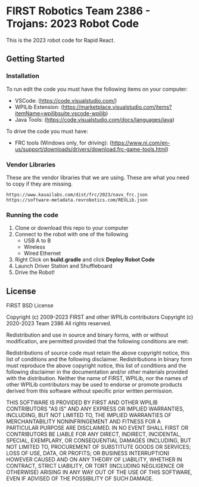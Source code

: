 # FIRST Robotics Team 2386 - Trojans: 2023 Robot Code

This is the 2023 robot code for Rapid React.

## Getting Started

### Installation

To run edit the code you must have the following items on your computer:
* VSCode: (https://code.visualstudio.com/)
* WPILib Extension: (https://marketplace.visualstudio.com/items?itemName=wpilibsuite.vscode-wpilib)
* Java Tools: (https://code.visualstudio.com/docs/languages/java)

To drive the code you must have:
* FRC tools (Windows only, for driving): (https://www.ni.com/en-us/support/downloads/drivers/download.frc-game-tools.html)

### Vendor Libraries

These are the vendor libraries that we are using. These are what you need to copy if they are missing.

```
https://www.kauailabs.com/dist/frc/2023/navx_frc.json
https://software-metadata.revrobotics.com/REVLib.json
```

### Running the code

1. Clone or download this repo to your computer
2. Connect to the robot with one of the following
    * USB A to B
    * Wireless
    * Wired Ethernet
3. Right Click on **build.gradle** and click **Deploy Robot Code**
4. Launch Driver Station and Shuffleboard
5. Drive the Robot!

## License

FIRST BSD License

Copyright (c) 2009-2023 FIRST and other WPILib contributors 
Copyright (c) 2020-2023 Team 2386
All rights reserved.

Redistribution and use in source and binary forms, with or without modification, are permitted provided that the following conditions are met:

   Redistributions of source code must retain the above copyright notice, this list of conditions and the following disclaimer.
   Redistributions in binary form must reproduce the above copyright notice, this list of conditions and the following disclaimer in the documentation and/or other materials provided with the distribution.
   Neither the name of FIRST, WPILib, nor the names of other WPILib contributors may be used to endorse or promote products derived from this software without specific prior written permission.

THIS SOFTWARE IS PROVIDED BY FIRST AND OTHER WPILIB CONTRIBUTORS "AS IS" AND ANY EXPRESS OR IMPLIED WARRANTIES, INCLUDING, BUT NOT LIMITED TO, THE IMPLIED WARRANTIES OF MERCHANTABILITY NONINFRINGEMENT AND FITNESS FOR A PARTICULAR PURPOSE ARE DISCLAIMED. IN NO EVENT SHALL FIRST OR CONTRIBUTORS BE LIABLE FOR ANY DIRECT, INDIRECT, INCIDENTAL, SPECIAL, EXEMPLARY, OR CONSEQUENTIAL DAMAGES (INCLUDING, BUT NOT LIMITED TO, PROCUREMENT OF SUBSTITUTE GOODS OR SERVICES; LOSS OF USE, DATA, OR PROFITS; OR BUSINESS INTERRUPTION) HOWEVER CAUSED AND ON ANY THEORY OF LIABILITY, WHETHER IN CONTRACT, STRICT LIABILITY, OR TORT (INCLUDING NEGLIGENCE OR OTHERWISE) ARISING IN ANY WAY OUT OF THE USE OF THIS SOFTWARE, EVEN IF ADVISED OF THE POSSIBILITY OF SUCH DAMAGE.
